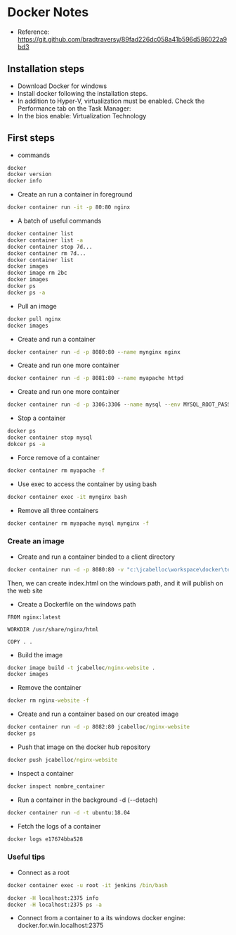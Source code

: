 # Docker Notes

* Reference: https://git.github.com/bradtraversy/89fad226dc058a41b596d586022a9bd3

## Installation steps
* Download Docker for windows
* Install docker following the installation steps.
* In addition to Hyper-V, virtualization must be enabled. Check the Performance tab on the Task Manager:
* In the bios enable: Virtualization Technology


## First steps
* commands
```cmd
docker
docker version
docker info

```

* Create an run a container in foreground
```cmd
docker container run -it -p 80:80 nginx
```

* A batch of useful commands
```cmd
docker container list
docker container list -a
docker container stop 7d...
docker container rm 7d...
docker container list
docker images
docker image rm 2bc
docker images
docker ps
docker ps -a
```

* Pull an image
```cmd
docker pull nginx
docker images
```

* Create and run a container
```cmd
docker container run -d -p 8080:80 --name mynginx nginx

```
* Create and run one more container
```cmd
docker container run -d -p 8081:80 --name myapache httpd

```
* Create and run one more container
```cmd
docker container run -d -p 3306:3306 --name mysql --env MYSQL_ROOT_PASSWORD=123456 mysql
```

* Stop a container
```cmd
docker ps
docker container stop mysql
dokcer ps -a

```

* Force remove of a container
```cmd
docker container rm myapache -f
```
* Use exec to access the container by using bash
```cmd
docker container exec -it mynginx bash
```

* Remove all three containers
```cmd
docker container rm myapache mysql mynginx -f
```


### Create an image
* Create and run a container binded to a client directory 
```cmd
docker container run -d -p 8080:80 -v "c:\jcabelloc\workspace\docker\test":/usr/share/nginx/html --name nginx-website nginx
```
Then, we can create index.html on the windows path, and it will publish on the web site

* Create a Dockerfile on the windows path
```
FROM nginx:latest

WORKDIR /usr/share/nginx/html

COPY . .

```

* Build the image
```cmd
docker image build -t jcabelloc/nginx-website .
docker images

```

* Remove the container

```cmd
docker rm nginx-website -f
```

* Create and run a container based on our created image
```cmd
docker container run -d -p 8082:80 jcabelloc/nginx-website
docker ps

```

* Push that image on the docker hub repository
```cmd
docker push jcabelloc/nginx-website
```

* Inspect a container
```cmd
docker inspect nombre_container

```

* Run a container in the background -d (--detach)
```cmd
docker container run -d -t ubuntu:18.04
```

* Fetch the logs of a container
```cmd
docker logs e17674bba528
```

### Useful tips
* Connect as a root
```cmd
docker container exec -u root -it jenkins /bin/bash
```

```cmd
docker -H localhost:2375 info
docker -H localhost:2375 ps -a
```

* Connect from a container to a its windows docker engine: docker.for.win.localhost:2375
